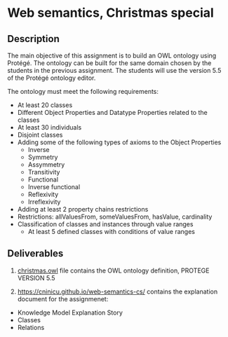 # Web semantics, Christmas special 


## Description
The main objective of this assignment is to build an OWL ontology using Protégé. The ontology
can be built for the same domain chosen by the students in the previous assignment. The
students will use the version 5.5 of the Protégé ontology editor.

The ontology must meet the following requirements:
 -  At least 20 classes
 -  Different Object Properties and Datatype Properties related to the classes
 -  At least 30 individuals
 -  Disjoint classes
 - Adding some of the following types of axioms to the Object Properties
    - Inverse
    - Symmetry
    - Assymmetry
    - Transitivity
    - Functional  
    - Inverse functional
    - Reflexivity
    - Irreflexivity
- Adding at least 2 property chains restrictions
- Restrictions: allValuesFrom, someValuesFrom, hasValue, cardinality
- Classification of classes and instances through value ranges
    - At least 5 defined classes with conditions of value ranges


## Deliverables

1. [christmas.owl](https://github.com/cninicu/web-semantics-cs/blob/master/christmas.owl) file contains the OWL ontology definition, PROTEGE VERSION 5.5

2. https://cninicu.github.io/web-semantics-cs/ contains the explanation document for the assignmenet: 

- Knowledge Model Explanation Story
- Classes
- Relations
